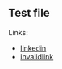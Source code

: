 ## Test file

Links:
- [linkedin](https://www.linkedin.com/in/sarahrodriguesvieira/)
- [invalidlink](https://hjgdjfhfd.com/)